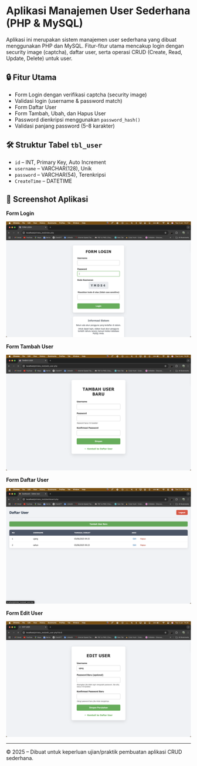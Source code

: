 # Aplikasi Manajemen User Sederhana (PHP & MySQL)

Aplikasi ini merupakan sistem manajemen user sederhana yang dibuat menggunakan PHP dan MySQL. Fitur-fitur utama mencakup login dengan security image (captcha), daftar user, serta operasi CRUD (Create, Read, Update, Delete) untuk user.

## 🔒 Fitur Utama

- Form Login dengan verifikasi captcha (security image)
- Validasi login (username & password match)
- Form Daftar User
- Form Tambah, Ubah, dan Hapus User
- Password dienkripsi menggunakan `password_hash()`
- Validasi panjang password (5–8 karakter)

## 🛠️ Struktur Tabel `tbl_user`

- `id` – INT, Primary Key, Auto Increment
- `username` – VARCHAR(128), Unik
- `password` – VARCHAR(54), Terenkripsi
- `CreateTime` – DATETIME

## 📸 Screenshot Aplikasi

**Form Login**

![Form Login](SS/Screenshot%202025-06-03%20at%2014.27.20.png)

**Form Tambah User**

![Form Tambah User](SS/Screenshot%202025-06-03%20at%2014.26.55.png)

**Form Daftar User**

![Form Daftar User](SS/Screenshot%202025-06-03%20at%2014.26.37.png)

**Form Edit User**

![Form Edit User](SS/Screenshot%202025-06-03%20at%2014.26.44.png)

---

© 2025 – Dibuat untuk keperluan ujian/praktik pembuatan aplikasi CRUD sederhana.
